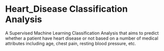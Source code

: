 # Heart_Disease Classification Analysis
A Supervised Machine Learning Classification Analysis that aims to predict whether a patient have heart disease or not based on a number of medical attributes including age, chest pain, resting blood pressure, etc.
